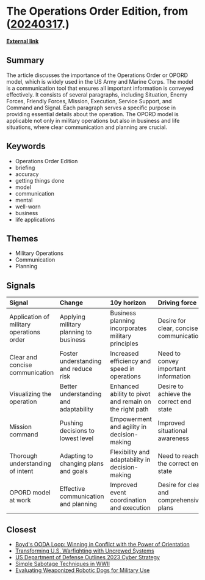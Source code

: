 # __The Operations Order Edition__, from ([20240317](https://kghosh.substack.com/p/20240317).)

__[External link](https://whyisthisinteresting.substack.com/p/the-operations-order-edition-763?utm_source=post-email-title&publication_id=7000&post_id=142371949&utm_campaign=email-post-title&isFreemail=true&r=1fskip&triedRedirect=true&utm_medium=email)__



## Summary

The article discusses the importance of the Operations Order or OPORD model, which is widely used in the US Army and Marine Corps. The model is a communication tool that ensures all important information is conveyed effectively. It consists of several paragraphs, including Situation, Enemy Forces, Friendly Forces, Mission, Execution, Service Support, and Command and Signal. Each paragraph serves a specific purpose in providing essential details about the operation. The OPORD model is applicable not only in military operations but also in business and life situations, where clear communication and planning are crucial.

## Keywords

* Operations Order Edition
* briefing
* accuracy
* getting things done
* model
* communication
* mental
* well-worn
* business
* life applications

## Themes

* Military Operations
* Communication
* Planning

## Signals

| Signal                                   | Change                                 | 10y horizon                                            | Driving force                            |
|:-----------------------------------------|:---------------------------------------|:-------------------------------------------------------|:-----------------------------------------|
| Application of military operations order | Applying military planning to business | Business planning incorporates military principles     | Desire for clear, concise communication  |
| Clear and concise communication          | Foster understanding and reduce risk   | Increased efficiency and speed in operations           | Need to convey important information     |
| Visualizing the operation                | Better understanding and adaptability  | Enhanced ability to pivot and remain on the right path | Desire to achieve the correct end state  |
| Mission command                          | Pushing decisions to lowest level      | Empowerment and agility in decision-making             | Improved situational awareness           |
| Thorough understanding of intent         | Adapting to changing plans and goals   | Flexibility and adaptability in decision-making        | Need to reach the correct end state      |
| OPORD model at work                      | Effective communication and planning   | Improved event coordination and execution              | Desire for clear and comprehensive plans |

## Closest

* [Boyd's OODA Loop: Winning in Conflict with the Power of Orientation](fb85833357a95b5d05462466cffa6fbd)
* [Transforming U.S. Warfighting with Uncrewed Systems](df83d0064f88153a92b016bc412f6b97)
* [US Department of Defense Outlines 2023 Cyber Strategy](f88aebcf579dffa42fc0dbe74de919c4)
* [Simple Sabotage Techniques in WWII](e62131b4a0555020af785377276bcd76)
* [Evaluating Weaponized Robotic Dogs for Military Use](b4ca85b78b31c34fb75c36305ef4ca7f)